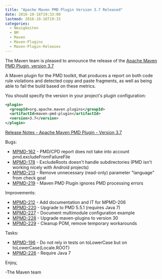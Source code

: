 ```yaml
---
title: "Apache Maven PMD Plugin Version 3.7 Released"
date: 2016-10-16T19:33:00
lastmod: 2016-10-16T19:33
categories:
  - Neuigkeiten
  - BM
  - Maven
  - Maven-Plugins
  - Maven-Plugin-Releases
---
```

The Maven team is pleased to announce the release of the 
[Apache Maven PMD Plugin, version 3.7](https://maven.apache.org/plugins/maven-pmd-plugin/)


A Maven plugin for the PMD toolkit, that produces a report on both code rule
violations and detected copy and paste fragments, as well as being able to fail
the build based on these metrics.


You should specify the version in your project's plugin configuration:

```xml
<plugin>
  <groupId>org.apache.maven.plugins</groupId>
  <artifactId>maven-pmd-plugin</artifactId>
  <version>3.7</version>
</plugin>
```

<!-- more -->

[Release Notes - Apache Maven PMD Plugin - Version 3.7](https://issues.apache.org/jira/secure/ReleaseNote.jspa?projectId=12317621&version=12334373)

Bugs:

 * [MPMD-162](https://issues.apache.org/jira/browse/MPMD-162) - PMD/CPD report does not take into account pmd.excludeFromFailureFile
 * [MPMD-178](https://issues.apache.org/jira/browse/MPMD-178) - ExcludeRoots doesn't handle subdirectories (PMD isn't working nicely with Android projects)
 * [MPMD-213](https://issues.apache.org/jira/browse/MPMD-213) - Remove unnecessary (read-only) parameter "language" from check goal
 * [MPMD-219](https://issues.apache.org/jira/browse/MPMD-219) - Maven PMD Plugin ignores PMD processing errors

Improvements:

 * [MPMD-212](https://issues.apache.org/jira/browse/MPMD-212) - Add documentation and IT for MPMD-206
 * [MPMD-220](https://issues.apache.org/jira/browse/MPMD-220) - Upgrade to PMD 5.5.1 (requires Java 7)
 * [MPMD-227](https://issues.apache.org/jira/browse/MPMD-227) - Document multimodule configuration example
 * [MPMD-228](https://issues.apache.org/jira/browse/MPMD-228) - Upgrade maven-plugins to version 30
 * [MPMD-229](https://issues.apache.org/jira/browse/MPMD-229) - Cleanup POM, remove temporary workarounds

Tasks:

 * [MPMD-196](https://issues.apache.org/jira/browse/MPMD-196) - Do not rely in tests on toLowerCase but on toLowerCase(Locale.ROOT)
 * [MPMD-226](https://issues.apache.org/jira/browse/MPMD-226) - Require Java 7

Enjoy,

-The Maven team

